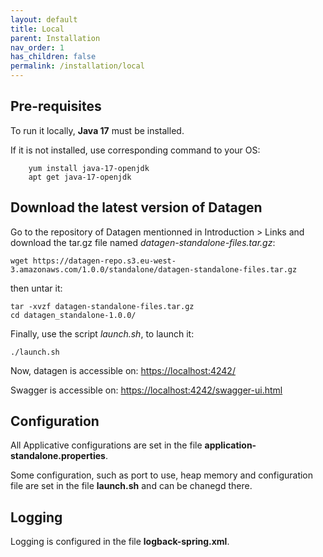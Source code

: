 ```yaml
---
layout: default
title: Local
parent: Installation
nav_order: 1
has_children: false
permalink: /installation/local
---
```


## Pre-requisites

To run it locally, **Java 17** must be installed.

If it is not installed, use corresponding command to your OS:

```shell
    yum install java-17-openjdk
    apt get java-17-openjdk
```


## Download the latest version of Datagen

Go to the repository of Datagen mentionned in Introduction > Links and download the tar.gz file named _datagen-standalone-files.tar.gz_:

```shell
wget https://datagen-repo.s3.eu-west-3.amazonaws.com/1.0.0/standalone/datagen-standalone-files.tar.gz 
```

then untar it:

```shell
tar -xvzf datagen-standalone-files.tar.gz
cd datagen_standalone-1.0.0/ 
```

Finally, use the script _launch.sh_, to launch it:

```shell
./launch.sh
```

Now, datagen is accessible on: [https://localhost:4242/](https://localhost:4242/)

Swagger is accessible on: [https://localhost:4242/swagger-ui.html](https://localhost:4242/swagger-ui.html)


## Configuration

All Applicative configurations are set in the file **application-standalone.properties**.

Some configuration, such as port to use, heap memory and configuration file are set in the file **launch.sh** and can be chanegd there.

## Logging

Logging is configured in the file **logback-spring.xml**.
